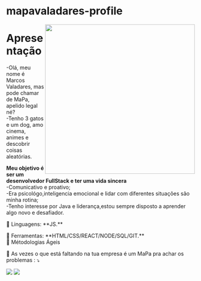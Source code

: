 # mapavaladares-profile


<img src="https://raw.githubusercontent.com/MicaelliMedeiros/micaellimedeiros/master/image/computer-illustration.png" min-width="400px" max-width="400px" width="400px" align="right">

<p align="left"> 
  <h1>Apresentação</h1>
  -Olá, meu nome é Marcos Valadares, mas pode chamar de MaPa, apelido legal né? <br>
  -Tenho 3 gatos e um dog, amo cinema, animes e descobrir coisas aleatórias.
  
  <strong>Meu objetivo é ser um desenvolvedor FullStack e ter uma vida sincera</strong><br>
  -Comunicativo e proativo;<br>
-Era psicológo,inteligencia emocional e lidar com diferentes situações são minha rotina;<br>
-Tenho interesse por Java e liderança,estou sempre disposto a aprender algo novo e desafiador.
  
</p>

<p align="left">
  🦄 Linguagens: **JS.**
</p>

<p align="left">
  💼 Ferramentas: **HTML/CSS/REACT/NODE/SQL/GIT.**<br>
    💼  Métodologias Ágeis 
</p>

<p align="left">
  💌 As vezes o que está faltando na tua empresa é um MaPa pra achar os problemas : ⤵️
</p>

<p align="left">
  <a href="#" alt="Gmail">
  <img src="https://img.shields.io/badge/-Gmail-FF0000?style=flat-square&labelColor=FF0000&logo=gmail&logoColor=white&link=mapavaladares@gmail.com"/></a>

  <a href="#" alt="LinkedIn">
  <img src="https://img.shields.io/badge/-Linkedin-0e76a8?style=flat-square&logo=Linkedin&logoColor=white&link=https://www.linkedin.com/in/marcos-valadares-436702257/"/></a>

</p>

